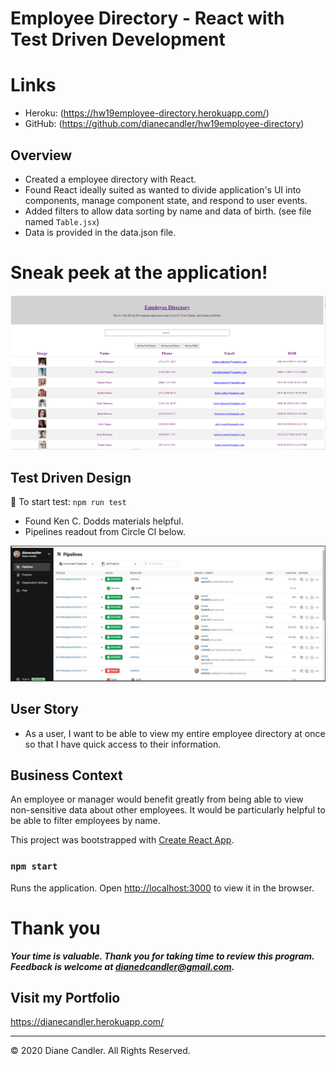 # Employee Directory - React with Test Driven Development

# Links
* Heroku:  (https://hw19employee-directory.herokuapp.com/)
* GitHub:  (https://github.com/dianecandler/hw19employee-directory)

## Overview

* Created a employee directory with React. 
* Found React ideally suited as wanted to divide application's UI into components, manage component state, and respond to user events.
* Added filters to allow data sorting by name and data of birth. (see file named `Table.jsx`)
* Data is provided in the data.json file.

# Sneak peek at the application!
![main page employee directory](public/employdir.png)


## Test Driven Design 

:traffic_light: To start test:  `npm run test`
* Found Ken C. Dodds materials helpful.
* Pipelines readout from Circle CI below.

![](public/testing.JPG)

## User Story

* As a user, I want to be able to view my entire employee directory at once so that I have quick access to their information.

## Business Context

An employee or manager would benefit greatly from being able to view non-sensitive data about other employees. It would be particularly helpful to be able to filter employees by name.


This project was bootstrapped with [Create React App](https://github.com/facebook/create-react-app).

### `npm start`

Runs the application.
Open [http://localhost:3000](http://localhost:3000) to view it in the browser.


# Thank you

***Your time is valuable. Thank you for taking time to review this program. Feedback is welcome at dianedcandler@gmail.com.***

## Visit my Portfolio

https://dianecandler.herokuapp.com/

- - -
© 2020 Diane Candler. All Rights Reserved.